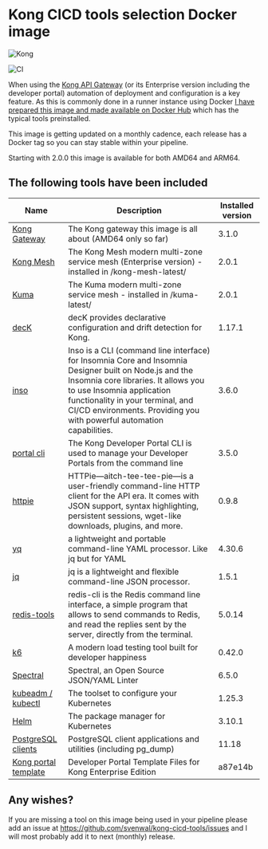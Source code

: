 # Kong CICD tools selection Docker image

![Kong](https://github.com/svenwal/kong-cicd-tools/raw/main/kong-dark.png)

![CI](https://github.com/svenwal/kong-cicd-tools/raw/main/badge.svg)

When using the [Kong API Gateway](https://konghq.com/) (or its Enterprise version including the developer portal) automation of deployment and configuration is a key feature. As this is commonly done in a runner instance using Docker [I have prepared this image and made available on Docker Hub](https://hub.docker.com/r/svenwal/kong-cicd-tools) which has the typical tools preinstalled.

This image is getting updated on a monthly cadence, each release has a Docker tag so you can stay stable within your pipeline.

Starting with 2.0.0 this image is available for both AMD64 and ARM64.

## The following tools have been included

|Name|Description|Installed version|
|---|---|---|
|[Kong Gateway](https://konghq.com/)|The Kong gateway this image is all about (AMD64 only so far)|3.1.0|
|[Kong Mesh](https://konghq.com/)|The Kong Mesh modern multi-zone service mesh (Enterprise version) - installed in /kong-mesh-latest/ |2.0.1|
|[Kuma](https://kuma.io/)|The Kuma modern multi-zone service mesh - installed in /kuma-latest/|2.0.1|
|[decK](https://docs.konghq.com/deck/)|decK provides declarative configuration and drift detection for Kong.|1.17.1|
|[inso](https://support.insomnia.rest/collection/105-inso-cli)|Inso is a CLI (command line interface) for Insomnia Core and Insomnia Designer built on Node.js and the Insomnia core libraries. It allows you to use Insomnia application functionality in your terminal, and CI/CD environments. Providing you with powerful automation capabilities.|3.6.0|
|[portal cli](https://github.com/Kong/kong-portal-cli)|The Kong Developer Portal CLI is used to manage your Developer Portals from the command line|3.5.0|
|[httpie](https://httpie.io/)|HTTPie—aitch-tee-tee-pie—is a user-friendly command-line HTTP client for the API era. It comes with JSON support, syntax highlighting, persistent sessions, wget-like downloads, plugins, and more.|0.9.8|
|[yq](https://github.com/mikefarah/yq)|a lightweight and portable command-line YAML processor. Like jq but for YAML|4.30.6|
|[jq](https://stedolan.github.io/jq/)|jq is a lightweight and flexible command-line JSON processor.|1.5.1|
|[redis-tools](https://redis.io/topics/rediscli)|redis-cli is the Redis command line interface, a simple program that allows to send commands to Redis, and read the replies sent by the server, directly from the terminal.|5.0.14|
|[k6](https://k6.io/open-source)|A modern load testing tool built for developer happiness|0.42.0|
|[Spectral](https://github.com/stoplightio/spectral)|Spectral, an Open Source JSON/YAML Linter|6.5.0|
|[kubeadm / kubectl](https://kubernetes.io/docs/setup/production-environment/tools/kubeadm/install-kubeadm/)|The toolset to configure your Kubernetes|1.25.3|
|[Helm](https://helm.sh/)|The package manager for Kubernetes|3.10.1|
|[PostgreSQL clients](https://www.postgresql.org/docs/11/reference-client.html)|PostgreSQL client applications and utilities (including pg_dump)|11.18|
|[Kong portal template](https://github.com/Kong/kong-portal-templates)|Developer Portal Template Files for Kong Enterprise Edition|a87e14b|

## Any wishes?

If you are missing a tool on this image being used in your pipeline please add an issue at <https://github.com/svenwal/kong-cicd-tools/issues> and I will most probably add it to next (monthly) release.
